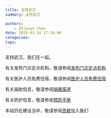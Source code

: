```yaml
---
title: 支持武汉
summary: 支持武汉

authors:
    - Zhiyuan Chen
date: 2019-01-24 17:24:00
categories: 
tags:
---
```



支持武汉，我们在一起。

有关发热门诊定点机构，敬请参阅[发热门诊定点机构](/hospitals)

有关医护人员免费住宿，敬请参阅[医护人员免费住宿](/hotels)

有关捐助信息，敬请参阅[捐赠渠道](/donate)

有关防护信息，敬请参阅[预防手册](/protection)

本站仍在建设当中，敬请参阅[贡献](/contribution)加入我们
